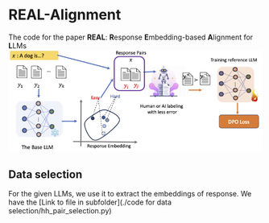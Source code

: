 # REAL-Alignment
The code for the paper **REAL**: **R**esponse **E**mbedding-based **A**lignment for **L**LMs
![Alt text](./DPO_diagrams.png)

## Data selection
For the given LLMs, we use it to extract the embeddings of response. We have the [Link to file in subfolder](./code for data selection/hh_pair_selection.py)
